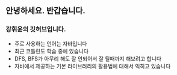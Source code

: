 ## 안녕하세요. 반갑습니다.
### 강휘윤의 깃허브입니다.
- 주로 사용하는 언어는 자바입니다
- 최근 코틀린도 학습 중에 있습니다
- DFS, BFS가 아무리 해도 잘 안되어서 잘 될때까지 해보려고 합니다
- 자바에서 제공하는 기본 라이브러리의 활용법에 대해서 익히고 있습니다

<!--
**Creamcheesepie/Creamcheesepie** is a ✨ _special_ ✨ repository because its `README.md` (this file) appears on your GitHub profile.

Here are some ideas to get you started:

- 🔭 I’m currently working on ...
- 🌱 I’m currently learning ...
- 👯 I’m looking to collaborate on ...
- 🤔 I’m looking for help with ...
- 💬 Ask me about ...
- 📫 How to reach me: ...
- 😄 Pronouns: ...
- ⚡ Fun fact: ...
-->
